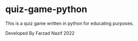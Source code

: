 # quiz-game-python
This is a quiz game written in python for educating purposes.

Developed By Farzad Nazif 
2022
